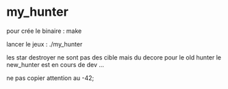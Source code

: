 # my_hunter

pour crée le binaire : make

lancer le jeux : ./my_hunter

les star destroyer ne sont pas des cible mais du decore pour le old hunter
le new_hunter est en cours de dev ...


ne pas copier attention au -42;
